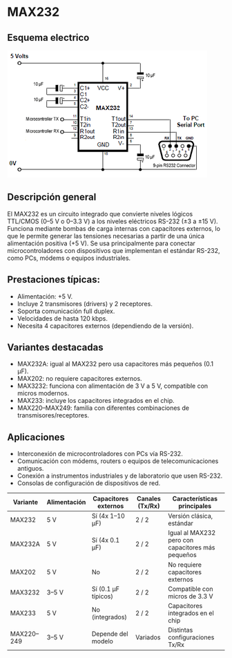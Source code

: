 # MAX232

## Esquema electrico
![Esquema Electrico](./MAX232_3.png)

## Descripción general

El MAX232 es un circuito integrado que convierte niveles lógicos TTL/CMOS (0–5 V o 0–3.3 V) a los niveles eléctricos RS-232 (±3 a ±15 V).
Funciona mediante bombas de carga internas con capacitores externos, lo que le permite generar las tensiones necesarias a partir de una única alimentación positiva (+5 V).
Se usa principalmente para conectar microcontroladores con dispositivos que implementan el estándar RS-232, como PCs, módems o equipos industriales.

## Prestaciones típicas:
- Alimentación: +5 V.
- Incluye 2 transmisores (drivers) y 2 receptores.
- Soporta comunicación full duplex.
- Velocidades de hasta 120 kbps.
- Necesita 4 capacitores externos (dependiendo de la versión).

## Variantes destacadas
- MAX232A: igual al MAX232 pero usa capacitores más pequeños (0.1 µF).
- MAX202: no requiere capacitores externos.
- MAX3232: funciona con alimentación de 3 V a 5 V, compatible con micros modernos.
- MAX233: incluye los capacitores integrados en el chip.
- MAX220–MAX249: familia con diferentes combinaciones de transmisores/receptores.

## Aplicaciones
- Interconexión de microcontroladores con PCs vía RS-232.
- Comunicación con módems, routers o equipos de telecomunicaciones antiguos.
- Conexión a instrumentos industriales y de laboratorio que usen RS-232.
- Consolas de configuración de dispositivos de red.

| Variante   | Alimentación | Capacitores externos | Canales (Tx/Rx) | Características principales            |
|------------|--------------|----------------------|-----------------|----------------------------------------|
| MAX232     | 5 V          | Sí (4x 1–10 µF)      | 2 / 2           | Versión clásica, estándar               |
| MAX232A    | 5 V          | Sí (4x 0.1 µF)       | 2 / 2           | Igual al MAX232 pero con capacitores más pequeños |
| MAX202     | 5 V          | No                   | 2 / 2           | No requiere capacitores externos        |
| MAX3232    | 3–5 V        | Sí (0.1 µF típicos)  | 2 / 2           | Compatible con micros de 3.3 V          |
| MAX233     | 5 V          | No (integrados)      | 2 / 2           | Capacitores integrados en el chip       |
| MAX220–249 | 3–5 V        | Depende del modelo   | Variados        | Distintas configuraciones Tx/Rx         |
